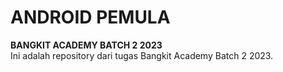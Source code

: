 # ANDROID PEMULA 

**BANGKIT ACADEMY BATCH 2 2023**<br>
Ini adalah repository dari tugas Bangkit Academy Batch 2 2023.




